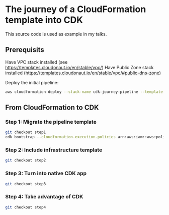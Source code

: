 # The journey of a CloudFormation template into CDK

This source code is used as example in my talks.

## Prerequisits
Have VPC stack installed (see https://templates.cloudonaut.io/en/stable/vpc/)
Have Public Zone stack installed (https://templates.cloudonaut.io/en/stable/vpc/#public-dns-zone)

Deploy the initial pipeline:

```bash
aws cloudformation deploy --stack-name cdk-journey-pipeline --template-file infra/pipeline.yaml --capabilities CAPABILITY_IAM
```

## From CloudFormation to CDK

### Step 1: Migrate the pipeline template
```bash
git checkout step1
cdk bootstrap --cloudformation-execution-policies arn:aws:iam::aws:policy/AdministratorAccess 
```

### Step 2: Include infrastructure template
```bash
git checkout step2
```

### Step 3: Turn into native CDK app
```bash
git checkout step3
```

### Step 4: Take advantage of CDK
```bash
git checkout step4
```
